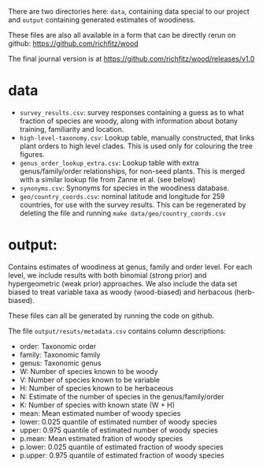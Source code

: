 There are two directories here: `data`, containing data special to our project and `output` containing generated estimates of woodiness.

These files are also all available in a form that can be directly rerun on github: https://github.com/richfitz/wood

The final journal version is at 
https://github.com/richfitz/wood/releases/v1.0

# data

* `survey_results.csv`: survey responses containing a guess as to what
  fraction of species are woody, along with information about botany
  training, familiarity and location.
* `high-level-taxonomy.csv`: Lookup table, manually constructed, that
  links plant orders to high level clades.  This is used only for
  colouring the tree figures.
* `genus_order_lookup_extra.csv`: Lookup table with extra
  genus/family/order relationships, for non-seed plants.  This is
  merged with a similar lookup file from Zanne et al. (see below)
* `synonyms.csv`: Synonyms for species in the woodiness database.
* `geo/country_coords.csv`: nominal latitude and longitude for 259
  countries, for use with the survey results.  This can be regenerated
  by deleting the file and running `make data/geo/country_coords.csv`

# output:

Contains estimates of woodiness at genus, family and order level.  For each level, we include results with both binomial (strong prior) and hypergeometric (weak prior) approaches.  We also include the data set biased to treat variable taxa as woody (wood-biased) and herbacous (herb-biased).

These files can all be generated by running the code on github.

The file `output/resuts/metadata.csv` contains column descriptions:

* order: Taxonomic order
* family: Taxonomic family
* genus: Taxonomic genus
* W: Number of species known to be woody
* V: Number of species known to be variable
* H: Number of species known to be herbaceous
* N: Estimate of the number of species in the genus/family/order
* K: Number of species with known state (W + H)
* mean: Mean estimated number of woody species
* lower: 0.025 quantile of estimated number of woody species
* upper: 0.975 quantile of estimated number of woody species
* p.mean: Mean estimated fration of woody species
* p.lower: 0.025 quantile of estimated fraction of woody species
* p.upper: 0.975 quantile of estimated fraction of woody species

